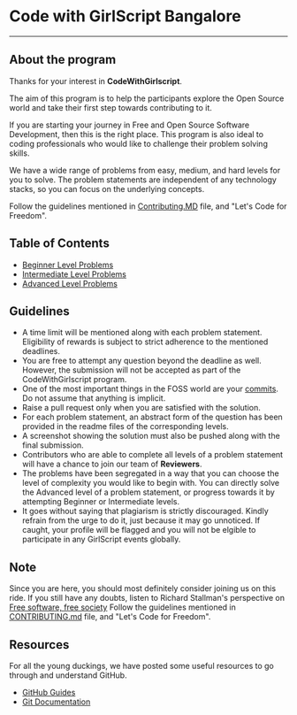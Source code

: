 # Code with GirlScript Bangalore

---

## About the program

Thanks for your interest in **CodeWithGirlscript**. 

The aim of this program is to help the participants explore the Open Source world and take their first step towards contributing to it.

If you are starting your journey in Free and Open Source Software Development, then this is the right place. This program is also ideal to coding professionals who would like to challenge their problem solving skills.

We have a wide range of problems from easy, medium, and hard levels for you to solve. The problem statements are independent of any technology stacks, so you can focus on the underlying concepts. 

Follow the guidelines mentioned in [Contributing.MD](CONTRIBUTING.md) file, and "Let's Code for Freedom".


## Table of Contents

- [Beginner Level Problems](Easy/README.md)
- [Intermediate Level Problems](Medium/README.md)
- [Advanced Level Problems](Hard/README.md)


## Guidelines

- A time limit will be mentioned along with each problem statement. Eligibility of rewards is subject to strict adherence to the mentioned deadlines.
- You are free to attempt any question beyond the deadline as well. However, the submission will not be accepted as part of the CodeWithGirlscript program.
- One of the most important things in the FOSS world are your [commits](https://wiki.openstack.org/wiki/GitCommitMessages). Do not assume that anything is implicit.
- Raise a pull request only when you are satisfied with the solution.
- For each problem statement, an abstract form of the question has been provided in the readme files of the corresponding levels. 
- A screenshot showing the solution must also be pushed along with the final submission.
- Contributors who are able to complete all levels of a problem statement will have a chance to join our team of **Reviewers**.
- The problems have been segregated in a way that you can choose the level of complexity you would like to begin with. You can directly solve the Advanced level of a problem statement, or progress towards it by attempting Beginner or Intermediate levels.
- It goes without saying that plagiarism is strictly discouraged. Kindly refrain from the urge to do it, just because it may go unnoticed. If caught, your profile will be flagged and you will not be elgible to participate in any GirlScript events globally.


## Note

Since you are here, you should most definitely consider joining us on this ride. If you still have any doubts, listen to Richard Stallman's perspective on [Free software, free society](https://www.tedxgeneva.net/talks/richard-stallman-free-software-free-society/)
Follow the guidelines mentioned in [CONTRIBUTING.md](CONTRIBUTING.md) file, and "Let's Code for Freedom".


## Resources

For all the young duckings, we have posted some useful resources to go through and understand GitHub.

- [GitHub Guides](https://guides.github.com/)
- [Git Documentation](https://git-scm.com/docs)
